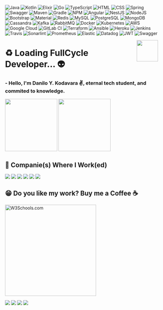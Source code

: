 ![Java](https://img.shields.io/badge/java-%23ED8B00.svg?style=for-the-badge&logo=java&logoColor=white)
![Kotlin](https://img.shields.io/badge/kotlin-%237F52FF.svg?style=for-the-badge&logo=kotlin&logoColor=white)
![Elixir](https://img.shields.io/badge/Elixir-4B275F?style=for-the-badge&logo=elixir&logoColor=white)
![Go](https://img.shields.io/badge/go-%2300ADD8.svg?style=for-the-badge&logo=go&logoColor=white)
![TypeScript](https://img.shields.io/badge/TypeScript-007ACC?style=for-the-badge&logo=typescript&logoColor=white)
![HTML](https://img.shields.io/badge/HTML5-E34F26?style=for-the-badge&logo=html5&logoColor=white)
![CSS](https://img.shields.io/badge/CSS3-1572B6?style=for-the-badge&logo=css3&logoColor=white)
![Spring](https://img.shields.io/badge/spring-%236DB33F.svg?style=for-the-badge&logo=spring&logoColor=white)
![Swagger](https://img.shields.io/badge/-Swagger-%23Clojure?style=for-the-badge&logo=swagger&logoColor=white)
![Maven](https://img.shields.io/badge/apache_maven-C71A36?style=for-the-badge&logo=apachemaven&logoColor=white)
![Gradle](https://img.shields.io/badge/gradle-02303A?style=for-the-badge&logo=gradle&logoColor=white)
![NPM](https://img.shields.io/badge/npm-CB3837?style=for-the-badge&logo=npm&logoColor=white)
![Angular](https://img.shields.io/badge/AngularJS-E23237?style=for-the-badge&logo=angularjs&logoColor=white)
![NestJS](https://img.shields.io/badge/nestjs-E0234E?style=for-the-badge&logo=nestjs&logoColor=white)
![NodeJS](https://img.shields.io/badge/node.js-6DA55F?style=for-the-badge&logo=node.js&logoColor=white)
![Bootstrap](https://img.shields.io/badge/Bootstrap-563D7C?style=for-the-badge&logo=bootstrap&logoColor=white)
![Material](https://img.shields.io/badge/material%20design-757575?style=for-the-badge&logo=material%20design&logoColor=white)
![Redis](https://img.shields.io/badge/redis-%23DD0031.svg?style=for-the-badge&logo=redis&logoColor=white)
![MySQL](https://img.shields.io/badge/mysql-%2300f.svg?style=for-the-badge&logo=mysql&logoColor=white)
![PostgreSQL](https://img.shields.io/badge/PostgreSQL-316192?style=for-the-badge&logo=postgresql&logoColor=white)
![MongoDB](https://img.shields.io/badge/MongoDB-%234ea94b.svg?style=for-the-badge&logo=mongodb&logoColor=white)
![Cassandra](https://img.shields.io/badge/Cassandra-1287B1?style=for-the-badge&logo=apache%20cassandra&logoColor=white)
![Kafka](https://img.shields.io/badge/Apache_Kafka-231F20?style=for-the-badge&logo=apache-kafka&logoColor=white)
![RabbitMQ](https://img.shields.io/badge/rabbitmq-%23FF6600.svg?&style=for-the-badge&logo=rabbitmq&logoColor=white)
![Docker](https://img.shields.io/badge/Docker-2496ED?style=for-the-badge&logo=docker&logoColor=white)
![Kubernetes](https://img.shields.io/badge/Kubernetes-326DE6?style=for-the-badge&logo=kubernetes&logoColor=white)
![AWS](https://img.shields.io/badge/Amazon_AWS-232F3E?style=for-the-badge&logo=amazon-aws&logoColor=white)
![Google Cloud](https://img.shields.io/badge/GoogleCloud-%234285F4.svg?style=for-the-badge&logo=google-cloud&logoColor=white)
![GitLab CI](https://img.shields.io/badge/gitlab%20ci-%23181717.svg?style=for-the-badge&logo=gitlab&logoColor=white)
![Terraform](https://img.shields.io/badge/terraform-%235835CC.svg?style=for-the-badge&logo=terraform&logoColor=white)
![Ansible](https://img.shields.io/badge/ansible-%231A1918.svg?style=for-the-badge&logo=ansible&logoColor=white)
![Heroku](https://img.shields.io/badge/Heroku-430098?style=for-the-badge&logo=heroku&logoColor=white)
![Jenkins](https://img.shields.io/badge/jenkins-%232C5263.svg?style=for-the-badge&logo=jenkins&logoColor=white)
![Travis](https://img.shields.io/badge/travis_CI-3EAAAF?style=for-the-badge&logo=travisci&logoColor=white)
![Sonarlint](https://img.shields.io/badge/SonarLint-CB2029?style=for-the-badge&logo=sonarlint&logoColor=white)
![Prometheus](https://img.shields.io/badge/Prometheus-E6522C?style=for-the-badge&logo=prometheus&logoColor=white)
![Elastic](https://img.shields.io/badge/Elastic-FFFFFF?style=for-the-badge&logo=elastic&logoColor=black)
![Datadog](https://img.shields.io/badge/datadog-%23632CA6.svg?style=for-the-badge&logo=datadog&logoColor=white)
![JWT](https://img.shields.io/badge/JWT-000000?style=for-the-badge&logo=JSON%20web%20tokens&logoColor=white)
![Swagger](https://img.shields.io/badge/Swagger-85EA2D?style=for-the-badge&logo=Swagger&logoColor=white)

<div>
  <img height="70em" width="70em" align="right" src="https://i.imgur.com/7Zv7XHq.png"/>
</div>

# :recycle:	Loading FullCycle Developer... :alien:
### - Hello, I'm Danilo Y. Kodavara ✌️, eternal tech student, and commited to knowledge.

<div>
<img height="172em" src="https://github-readme-stats-git-masterrstaa-rickstaa.vercel.app/api/top-langs/?username=danyukod&layout=compact&langs_count=7&theme=calm"/>
<img height="172em" src="https://github-readme-stats-git-masterrstaa-rickstaa.vercel.app/api?username=danyukod&show_icons=true&theme=calm&include_all_commits=true&count_private=true"/>
</div>

## :office: Companie(s) Where I Work(ed)

<div>
  <a href="https://www.tcs.com/" target="_blank"><img src="https://img.shields.io/badge/2017/2018-Tata%20Consultancy%20Services-blue" target="_blank"></a>
  <a href="https://www.gft.com/" target="_blank"><img src="https://img.shields.io/badge/2019/2020-GFT%20Technologies-blue" target="_blank"></a>
  <a href="https://www.brq.com/" target="_blank"><img src="https://img.shields.io/badge/2020/2021-BRQ%20Digital%20Solutions-blue" target="_blank"></a>
  <a href="https://www.b3.com.br/" target="_blank"><img src="https://img.shields.io/badge/2021/2022-B3%20A%20Bolsa%20do%20Brasil-blue" target="_blank"></a>
  <a href="https://www.americanas.com.br/" target="_blank"><img src="https://img.shields.io/badge/2022/2023-Americanas%20S.A-red" target="_blank"></a>
  <a href="https://www.americanas.com.br/" target="_blank"><img src="https://img.shields.io/badge/2023/NOW-Itau%20Unibanco-orange" target="_blank"></a>
</div>
  
## :grin: Do you like my work? Buy me a Coffee :coffee:
<div align="left">
<p>
  <a href="https://www.buymeacoffee.com/danilokoda">
    <img src="https://azureblogpl.blob.core.windows.net/blog/2021/09/skiptheflip_buymeacoffee3_creativeworkdonations.png" alt="W3Schools.com" background-color="white" width="300">
  </a>
</p>


<a href = "mailto:danilo.kodavara@gmail.com"><img src="https://img.shields.io/badge/Gmail-D14836?style=for-the-badge&logo=gmail&logoColor=white" target="_blank"></a>
<a href = "mailto:danilo.kodavara@hotmail.com"><img src="https://img.shields.io/badge/Microsoft_Outlook-0078D4?style=for-the-badge&logo=microsoft-outlook&logoColor=white" target="_blank"></a>
<a href="https://www.linkedin.com/in/danilo-kodavara/" target="_blank"><img src="https://img.shields.io/badge/-LinkedIn-%230077B5?style=for-the-badge&logo=linkedin&logoColor=white" target="_blank"></a>
<a href="https://hub.docker.com/u/danilokoda" target="_blank"><img src="https://img.shields.io/badge/Docker-2496ED?style=for-the-badge&logo=docker&logoColor=white" target="_blank"></a>
</div>
